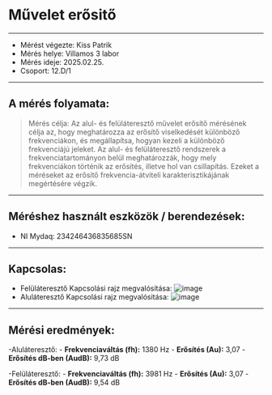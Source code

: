 
# Művelet erősitő
---  
- Mérést végezte: Kiss Patrik
- Mérés helye: Villamos 3 labor
- Mérés ideje: 2025.02.25.
- Csoport: 12.D/1


---   

## A mérés folyamata:
>Mérés célja: Az alul- és felüláteresztő művelet erősítő mérésének célja az, hogy meghatározza az erősítő viselkedését különböző frekvenciákon, és megállapítsa, hogyan kezeli a különböző frekvenciájú jeleket. Az alul- és felüláteresztő rendszerek a frekvenciatartományon belül meghatározzák, hogy mely frekvenciákon történik az erősítés, illetve hol van csillapítás. Ezeket a méréseket az erősítő frekvencia-átviteli karakterisztikájának megértésére végzik.


---


## Méréshez használt eszközök / berendezések:
- NI Mydaq: 234246436835685SN



---


## Kapcsolas:
 - Felüláteresztő Kapcsolási rajz megvalósítása: ![image](https://github.com/user-attachments/assets/add9845f-d8d1-4000-a084-830b42f8086e)
 - Aluláteresztő Kapcsolási rajz megvalósitása: ![image](https://github.com/user-attachments/assets/81e87f81-ed6d-4b0a-a85c-167d92a51eb5)

 


---
  


## Mérési eredmények:
-Aluláteresztő: - **Frekvenciaváltás (fh):** 1380 Hz
                - **Erősítés (Au):** 3,07
                - **Erősítés dB-ben (AudB):** 9,73 dB

-Felüláteresztő: - **Frekvenciaváltás (fh):** 3981 Hz
                 - **Erősítés (Au):** 3,07
                 - **Erősítés dB-ben (AudB):** 9,54 dB                

                





   
